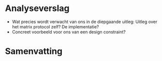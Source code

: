 
# Analyseverslag
*  Wat precies wordt verwacht van ons in de diepgaande uitleg: Uitleg over het matrix protocol zelf? De implementatie?
*  Concreet voorbeeld voor ons van een design constraint?

# Samenvatting
